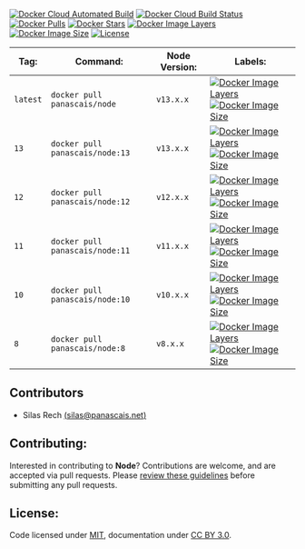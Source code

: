 [![Docker Cloud Automated Build](https://img.shields.io/docker/cloud/automated/panascais/node.svg?style=flat-square)](https://hub.docker.com/r/panascais/node)
[![Docker Cloud Build Status](https://img.shields.io/docker/cloud/build/panascais/node.svg?style=flat-square)](https://hub.docker.com/r/panascais/node)
[![Docker Pulls](https://img.shields.io/docker/pulls/panascais/node.svg?style=flat-square)](https://hub.docker.com/r/panascais/node)
[![Docker Stars](https://img.shields.io/docker/stars/panascais/node.svg?style=flat-square)](https://hub.docker.com/r/panascais/node)
[![Docker Image Layers](https://img.shields.io/microbadger/layers/panascais/node.svg?style=flat-square)](https://microbadger.com/images/panascais/node)
[![Docker Image Size](https://img.shields.io/microbadger/image-size/panascais/node.svg?style=flat-square)](https://microbadger.com/images/panascais/node)
[![License](https://img.shields.io/github/license/panascais-docker/node.svg?style=flat-square)](https://hub.docker.com/r/panascais/node)

| **Tag:** | **Command:**                       | **Node Version:** | **Labels:**                                                                                                                                                                                                                                                                                                                                 |
|----------|------------------------------------|-------------------|---------------------------------------------------------------------------------------------------------------------------------------------------------------------------------------------------------------------------------------------------------------------------------------------------------------------------------------------|
| `latest` | `docker pull panascais/node`    | `v13.x.x`         | [![Docker Image Layers](https://img.shields.io/microbadger/layers/panascais/node/latest.svg?style=flat-square)](https://microbadger.com/images/panascais/node) [![Docker Image Size](https://img.shields.io/microbadger/image-size/panascais/node/latest.svg?style=flat-square)](https://microbadger.com/images/panascais/node) |
| `13`     | `docker pull panascais/node:13` | `v13.x.x`         | [![Docker Image Layers](https://img.shields.io/microbadger/layers/panascais/node/13.svg?style=flat-square)](https://microbadger.com/images/panascais/node) [![Docker Image Size](https://img.shields.io/microbadger/image-size/panascais/node/13.svg?style=flat-square)](https://microbadger.com/images/panascais/node)         |
| `12`     | `docker pull panascais/node:12` | `v12.x.x`         | [![Docker Image Layers](https://img.shields.io/microbadger/layers/panascais/node/12.svg?style=flat-square)](https://microbadger.com/images/panascais/node) [![Docker Image Size](https://img.shields.io/microbadger/image-size/panascais/node/12.svg?style=flat-square)](https://microbadger.com/images/panascais/node)         |
| `11`     | `docker pull panascais/node:11` | `v11.x.x`         | [![Docker Image Layers](https://img.shields.io/microbadger/layers/panascais/node/11.svg?style=flat-square)](https://microbadger.com/images/panascais/node) [![Docker Image Size](https://img.shields.io/microbadger/image-size/panascais/node/11.svg?style=flat-square)](https://microbadger.com/images/panascais/node)         |
| `10`     | `docker pull panascais/node:10` | `v10.x.x`         | [![Docker Image Layers](https://img.shields.io/microbadger/layers/panascais/node/10.svg?style=flat-square)](https://microbadger.com/images/panascais/node) [![Docker Image Size](https://img.shields.io/microbadger/image-size/panascais/node/10.svg?style=flat-square)](https://microbadger.com/images/panascais/node)         |
| `8`      | `docker pull panascais/node:8`  | `v8.x.x`          | [![Docker Image Layers](https://img.shields.io/microbadger/layers/panascais/node/8.svg?style=flat-square)](https://microbadger.com/images/panascais/node) [![Docker Image Size](https://img.shields.io/microbadger/image-size/panascais/node/8.svg?style=flat-square)](https://microbadger.com/images/panascais/node)           |

## Contributors

 - Silas Rech [(silas@panascais.net)](mailto:silas@panascais.net)

## Contributing:

Interested in contributing to **Node**? Contributions are welcome, and are accepted via pull requests. Please [review these guidelines](contributing.md) before submitting any pull requests.

## License:
Code licensed under [MIT](license.md), documentation under [CC BY 3.0](https://creativecommons.org/licenses/by/3.0/).
